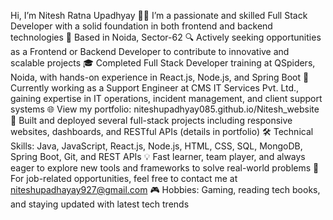 Hi, I’m Nitesh Ratna Upadhyay
👨‍💻 I’m a passionate and skilled Full Stack Developer with a solid foundation in both frontend and backend technologies
📍 Based in Noida, Sector-62
🔍 Actively seeking opportunities as a Frontend or Backend Developer to contribute to innovative and scalable projects
🎓 Completed Full Stack Developer training at QSpiders, Noida, with hands-on experience in React.js, Node.js, and Spring Boot
💼 Currently working as a Support Engineer at CMS IT Services Pvt. Ltd., gaining expertise in IT operations, incident management, and client support systems
🌐 View my portfolio: niteshupadhyay085.github.io/Nitesh_website
🚀 Built and deployed several full-stack projects including responsive websites, dashboards, and RESTful APIs (details in portfolio)
🛠️ Technical Skills: Java, JavaScript, React.js, Node.js, HTML, CSS, SQL, MongoDB, Spring Boot, Git, and REST APIs
💡 Fast learner, team player, and always eager to explore new tools and frameworks to solve real-world problems
📧 For job-related opportunities, feel free to contact me at niteshupadhayay927@gmail.com
🎮 Hobbies: Gaming, reading tech books, and staying updated with latest tech trends

<!---
Niteshupadhyay085/Niteshupadhyay085 is a ✨ special ✨ repository because its `README.md` (this file) appears on your GitHub profile.
You can click the Preview link to take a look at your changes.
--->
